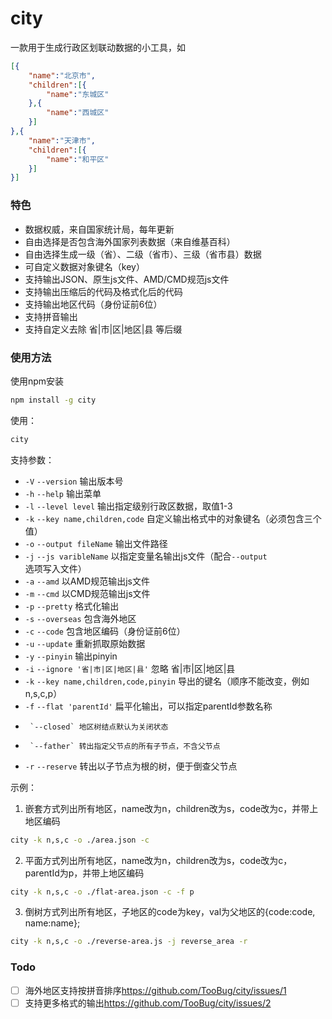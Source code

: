 city
========

一款用于生成行政区划联动数据的小工具，如

```json
[{
    "name":"北京市",
    "children":[{
        "name":"东城区"
    },{
        "name":"西城区"
    }]
},{
    "name":"天津市",
    "children":[{
        "name":"和平区"    
    }]    
}]
```

### 特色

- 数据权威，来自国家统计局，每年更新
- 自由选择是否包含海外国家列表数据（来自维基百科）
- 自由选择生成一级（省）、二级（省市）、三级（省市县）数据
- 可自定义数据对象键名（key）
- 支持输出JSON、原生js文件、AMD/CMD规范js文件
- 支持输出压缩后的代码及格式化后的代码
- 支持输出地区代码（身份证前6位）
- 支持拼音输出
- 支持自定义去除 省|市|区|地区|县 等后缀

### 使用方法

使用npm安装

```sh
npm install -g city
```

使用：

```sh
city
```

支持参数：

- `-V` `--version` 输出版本号
- `-h` `--help` 输出菜单
- `-l` `--level level` 输出指定级别行政区数据，取值1-3
- `-k` `--key name,children,code` 自定义输出格式中的对象键名（必须包含三个值）
- `-o` `--output fileName` 输出文件路径
- `-j` `--js varibleName` 以指定变量名输出js文件（配合`--output`选项写入文件）
- `-a` `--amd` 以AMD规范输出js文件
- `-m` `--cmd` 以CMD规范输出js文件
- `-p` `--pretty` 格式化输出
- `-s` `--overseas` 包含海外地区
- `-c` `--code` 包含地区编码（身份证前6位）
- `-u` `--update` 重新抓取原始数据
- `-y` `--pinyin` 输出pinyin
- `-i` `--ignore '省|市|区|地区|县'` 忽略 省|市|区|地区|县
- `-k` `--key name,children,code,pinyin` 导出的键名（顺序不能改变，例如n,s,c,p）
- `-f` `--flat 'parentId'` 扁平化输出，可以指定parentId参数名称
-      `--closed` 地区树结点默认为关闭状态
-      `--father` 转出指定父节点的所有子节点，不含父节点
- `-r` `--reserve` 转出以子节点为根的树，便于倒查父节点

示例：
1. 嵌套方式列出所有地区，name改为n，children改为s，code改为c，并带上地区编码
```sh
city -k n,s,c -o ./area.json -c
```

2. 平面方式列出所有地区，name改为n，children改为s，code改为c，parentId为p，并带上地区编码
```sh
city -k n,s,c -o ./flat-area.json -c -f p
```

3. 倒树方式列出所有地区，子地区的code为key，val为父地区的{code:code, name:name};
```sh
city -k n,s,c -o ./reverse-area.js -j reverse_area -r
```

### Todo

- [ ] 海外地区支持按拼音排序<https://github.com/TooBug/city/issues/1>
- [ ] 支持更多格式的输出<https://github.com/TooBug/city/issues/2>
